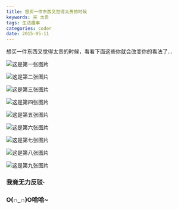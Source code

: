 ```yaml
---
title: 想买一件东西又觉得太贵的时候
keywords: 买 太贵
tags: 生活趣事
categories: coder
date: 2015-05-11
---
```


想买一件东西又觉得太贵的时候，看看下面这些你就会改变你的看法了...
<!-- more -->
![这是第一张图片](../../../../images/mouse-images/1.jpg)

![这是第二张图片](../../../../images/mouse-images/2.jpg)

![这是第三张图片](../../../../images/mouse-images/3.jpg)

![这是第四张图片](../../../../images/mouse-images/4.jpg)

![这是第五张图片](../../../../images/mouse-images/5.jpg)

![这是第六张图片](../../../../images/mouse-images/6.jpg)

![这是第七张图片](../../../../images/mouse-images/7.jpg)

![这是第八张图片](../../../../images/mouse-images/8.jpg)

![这是第九张图片](../../../../images/mouse-images/9.jpg)

### 我竟无力反驳·

### O(∩_∩)O哈哈~